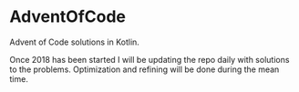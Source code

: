 # AdventOfCode
Advent of Code solutions in Kotlin.

Once 2018 has been started I will be updating the repo daily with solutions to the problems. Optimization and refining will be done during the mean time.

